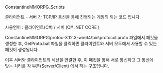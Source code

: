 ConstantineMMORPG_Scripts

클라이언트 - 서버 간 TCP/IP 통신을 통해 진행되는 게임의 되는 코드 입니다.

사용언어 : 클라이언트(C#) / 서버 (C# .NET CORE )

ConstantineMMORPG\protoc-3.12.3-win64\bin\protocol.proto 파일에서 패킷을 생성한 후, GetProto.bat 파일을 클릭하면
클라이언트와 서버 모두에서 사용할 수 있는 패킷이 생성됩니다.

이후 서버와 클라이언트의 세션을 연결한 후, 이 패킷을 통해 서로 통신하고 그 통신에 맞는 처리를 각 부분(Server/Client) 에서 하는 구조입니다.
